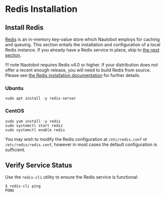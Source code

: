 # Redis Installation

## Install Redis

[Redis](https://redis.io/) is an in-memory key-value store which Nautobot employs for caching and queuing. This section entails the installation and configuration of a local Redis instance. If you already have a Redis service in place, skip to [the next section](3-nautobot.md).

!!! note
    Nautobot requires Redis v4.0 or higher. If your distribution does not offer a recent enough release, you will need to build Redis from source. Please see [the Redis installation documentation](https://github.com/redis/redis) for further details.

### Ubuntu

```no-highlight
sudo apt install -y redis-server
```

### CentOS

```no-highlight
sudo yum install -y redis
sudo systemctl start redis
sudo systemctl enable redis
```

You may wish to modify the Redis configuration at `/etc/redis.conf` or `/etc/redis/redis.conf`, however in most cases the default configuration is sufficient.

## Verify Service Status

Use the `redis-cli` utility to ensure the Redis service is functional:

```no-highlight
$ redis-cli ping
PONG
```
